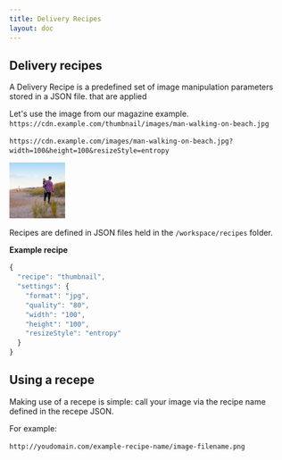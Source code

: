 ```yaml
---
title: Delivery Recipes
layout: doc
---
```


## Delivery recipes

A Delivery Recipe is a predefined set of image manipulation parameters stored in a JSON file. that are applied

Let's use the image from our magazine example.
`https://cdn.example.com/thumbnail/images/man-walking-on-beach.jpg`

`https://cdn.example.com/images/man-walking-on-beach.jpg?width=100&height=100&resizeStyle=entropy`

![Thumbnail image, 100 × 100 px, 9kB](assets/thumbnail-100x100.jpeg "Image credit: Danielle MacInnes (https://unsplash.com/@dsmacinnes)")


Recipes are defined in JSON files held in the `/workspace/recipes` folder.

**Example recipe**

```js
{
  "recipe": "thumbnail",
  "settings": {
    "format": "jpg",
    "quality": "80",
    "width": "100",
    "height": "100",
    "resizeStyle": "entropy"
  }
}
```

## Using a recepe

Making use of a recepe is simple: call your image via the recipe name defined in the recepe JSON.

For example:

`http://youdomain.com/example-recipe-name/image-filename.png`
